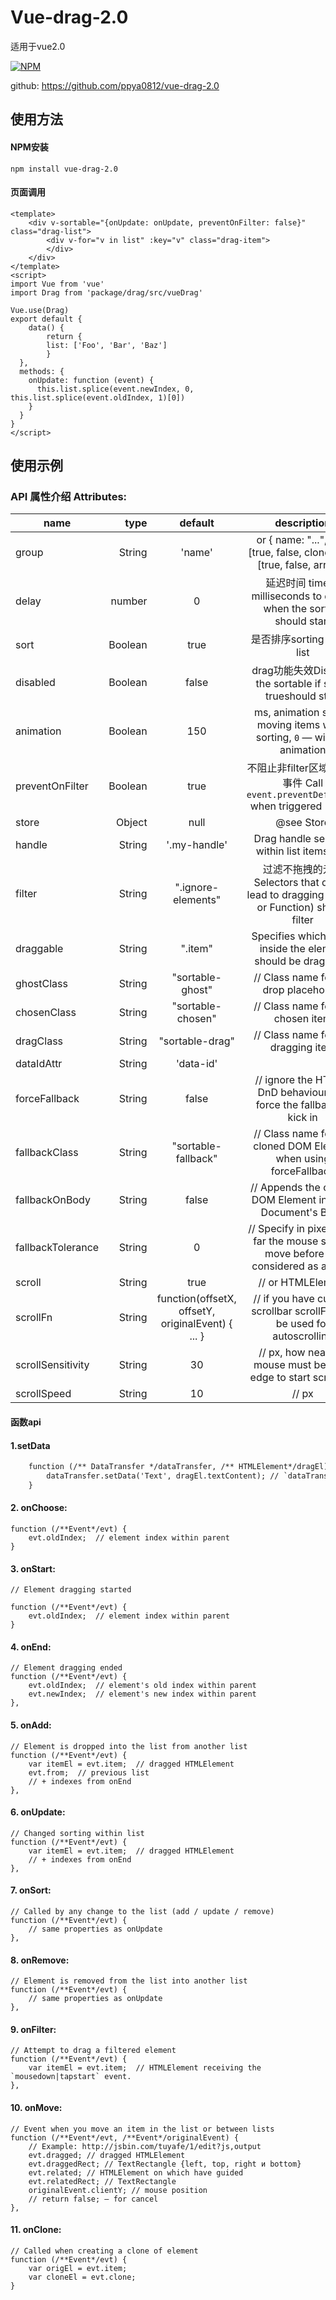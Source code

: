 # Vue-drag-2.0
  适用于vue2.0

[![NPM](https://nodei.co/npm/vue-drag-2.0.png)](https://nodei.co/npm/vue-drag-2.0/)

github: <https://github.com/ppya0812/vue-drag-2.0>

## 使用方法
  #### NPM安装
    npm install vue-drag-2.0
		

  #### 页面调用
```
<template>
	<div v-sortable="{onUpdate: onUpdate, preventOnFilter: false}" class="drag-list">
		<div v-for="v in list" :key="v" class="drag-item">
		</div>
	</div>
</template>
<script>
import Vue from 'vue'
import Drag from 'package/drag/src/vueDrag'

Vue.use(Drag)
export default {
	data() {
		return {
	    list: ['Foo', 'Bar', 'Baz']
		}
  },
  methods: {
    onUpdate: function (event) {
      this.list.splice(event.newIndex, 0, this.list.splice(event.oldIndex, 1)[0])
    }
  }
}
</script>
```

## 使用示例
<template>
	<div v-sortable="{onUpdate: onUpdate, preventOnFilter: false}" class="drag-list">
		<div v-for="v in list" :key="v" class="drag-item">
			{{v}}
		</div>
	</div>
</template>

<script>
import Vue from 'vue'
import Drag from 'package/drag/src/vueDrag'

Vue.use(Drag)
export default {
	data() {
		return {
	    list: ['Foo', 'Bar', 'Baz']
		}
  },
  methods: {
    onUpdate: function (event) {
      this.list.splice(event.newIndex, 0, this.list.splice(event.oldIndex, 1)[0])
    }
  }
}

</script>

<style>
	.drag-list {
		border: 1px solid #f6f6f6;
		width: 50%;
	}
	.drag-item {
		border-top: 1px solid #f6f6f6;
		height: 30px;
		line-height: 30px;
		background: #ccc;
	}
	.sortable-chosen {
		background: #f5f5f5;
	}

</style>

### API 属性介绍 Attributes:
name            |           type |  default   |                        description
--------------- | -------------: | :--------: | :--------------------------------------------------------:
group           |  String  |    'name'  |   or { name: "...", pull: [true, false, clone], put: [true, false, array] }
delay           |  number  |    0       |  延迟时间 time in milliseconds to define when the sorting should start
sort            |  Boolean |   true     |                 是否排序sorting inside list
disabled        |  Boolean |   false    |  drag功能失效Disables the sortable if set to trueshould start
animation       |  Boolean |   150      |  ms, animation speed moving items when sorting, `0` — without animation
preventOnFilter |  Boolean |  true |  不阻止非filter区域的默认事件 Call `event.preventDefault()` when triggered `filter`
store           |  Object  |  null    |  @see Store
handle          |  String  |         '.my-handle'   |Drag handle selector within list itemsfilter
filter        |  String|    ".ignore-elements"        |  过滤不拖拽的元素 Selectors that do not lead to dragging (String or Function) should filter
draggable        |  String|   ".item"         |Specifies which items inside the element should be draggable
ghostClass     |  String|   "sortable-ghost"| // Class name for the drop placeholder
chosenClass     |  String|  "sortable-chosen" |   // Class name for the chosen item
dragClass     |  String|   "sortable-drag"|  // Class name for the dragging item
dataIdAttr     |  String|   'data-id'| 
forceFallback     |  String|   false|  // ignore the HTML5 DnD behaviour and force the fallback to kick in
fallbackClass     |  String|  "sortable-fallback"|   // Class name for the cloned DOM Element when using forceFallback
fallbackOnBody     |  String|  false|   // Appends the cloned DOM Element into the Document's Body
fallbackTolerance     |  String|   0|  // Specify in pixels how far the mouse should move before it's considered as a drag.        
scroll     |  String|   true|  // or HTMLElement
scrollFn     |  String|   function(offsetX, offsetY, originalEvent) { ... }|  // if you have custom scrollbar scrollFn may be used for autoscrolling
scrollSensitivity     |  String|  30|  // px, how near the mouse must be to an edge to start scrolling.
scrollSpeed     |  String|  10| // px





#### 函数api
#### 1.setData
```html
	function (/** DataTransfer */dataTransfer, /** HTMLElement*/dragEl) {
		dataTransfer.setData('Text', dragEl.textContent); // `dataTransfer` object of HTML5 DragEvent
	}
```
#### 2. onChoose:
	function (/**Event*/evt) {
		evt.oldIndex;  // element index within parent
	}

#### 3. onStart: 
	// Element dragging started

	function (/**Event*/evt) {
		evt.oldIndex;  // element index within parent
	}

#### 4. onEnd: 
	// Element dragging ended
	function (/**Event*/evt) {
		evt.oldIndex;  // element's old index within parent
		evt.newIndex;  // element's new index within parent
	},

#### 5. onAdd: 
	// Element is dropped into the list from another list
	function (/**Event*/evt) {
		var itemEl = evt.item;  // dragged HTMLElement
		evt.from;  // previous list
		// + indexes from onEnd
	},

#### 6. onUpdate: 
	// Changed sorting within list
	function (/**Event*/evt) {
		var itemEl = evt.item;  // dragged HTMLElement
		// + indexes from onEnd
	},

#### 7. onSort: 
	// Called by any change to the list (add / update / remove)
	function (/**Event*/evt) {
		// same properties as onUpdate
	},

#### 8. onRemove: 
	// Element is removed from the list into another list
	function (/**Event*/evt) {
		// same properties as onUpdate
	},

#### 9. onFilter: 
	// Attempt to drag a filtered element
	function (/**Event*/evt) {
		var itemEl = evt.item;  // HTMLElement receiving the `mousedown|tapstart` event.
	},

#### 10. onMove: 
	// Event when you move an item in the list or between lists
	function (/**Event*/evt, /**Event*/originalEvent) {
		// Example: http://jsbin.com/tuyafe/1/edit?js,output
		evt.dragged; // dragged HTMLElement
		evt.draggedRect; // TextRectangle {left, top, right и bottom}
		evt.related; // HTMLElement on which have guided
		evt.relatedRect; // TextRectangle
		originalEvent.clientY; // mouse position
		// return false; — for cancel
	},

#### 11. onClone: 	
	// Called when creating a clone of element
	function (/**Event*/evt) {
		var origEl = evt.item;
		var cloneEl = evt.clone;
	}

